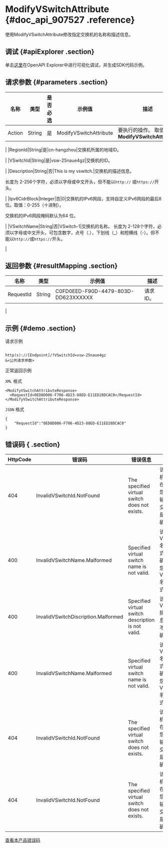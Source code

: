 # ModifyVSwitchAttribute {#doc_api_907527 .reference}

使用ModifyVSwitchAttribute修改指定交换机的名称和描述信息。

## 调试 {#apiExplorer .section}

单击[这里](https://api.aliyun.com/#product=Vpc&api=ModifyVSwitchAttribute)在OpenAPI Explorer中进行可视化调试，并生成SDK代码示例。

## 请求参数 {#parameters .section}

|名称|类型|是否必选|示例值|描述|
|--|--|----|---|--|
|Action|String|是|ModifyVSwitchAttribute|要执行的操作。 取值： **ModifyVSwitchAttribute**

 |
|RegionId|String|是|cn-hangzhou|交换机所属的地域ID。

 |
|VSwitchId|String|是|vsw-25naue4gz|交换机的ID。

 |
|Description|String|否|This is my vswitch.|交换机的描述信息。

 长度为 2-256个字符，必须以字母或中文开头，但不能以`http://` 或`https://`开头。

 |
|Ipv6CidrBlock|Integer|否|0|交换机的IPv6网段，支持自定义IPv6网段的最后8位。取值：0-255（十进制）。

 交换机的IPv6网段掩码默认为64 位。

 |
|VSwitchName|String|否|VSwitch-1|交换机的名称。 长度为 2-128个字符，必须以字母或中文开头，可包含数字，点号（.），下划线（\_）和短横线（-）。但不能以`http://`或`https://`开头。

 |

## 返回参数 {#resultMapping .section}

|名称|类型|示例值|描述|
|--|--|---|--|
|RequestId|String|C0FD0EED-F90D-4479-803D-DD623XXXXXX|请求ID。

 |

## 示例 {#demo .section}

请求示例

``` {#request_demo}

http(s)://[Endpoint]/?VSwitchId=vsw-25naue4gz
&<公共请求参数>

```

正常返回示例

`XML` 格式

``` {#xml_return_success_demo}
<ModifyVSwitchAttributeResponse>
  <RequestId>0ED8D006-F706-4D23-88ED-E11ED28DCAC0</RequestId>
</ModifyVSwitchAttributeResponse>

```

`JSON` 格式

``` {#json_return_success_demo}
{
	"RequestId":"0ED8D006-F706-4D23-88ED-E11ED28DCAC0"
}
```

## 错误码 { .section}

|HttpCode|错误码|错误信息|描述|
|--------|---|----|--|
|404|InvalidVSwitchId.NotFound|The specified virtual switch does not exists.|该交换机不存在，请您检查输入的交换机是否正确。|
|400|InvalidVSwitchName.Malformed|Specified virtual switch name is not valid.|该 VSwitch 名字格式不正确，请您确认VSwitch 名字格式。|
|400|InvalidVSwitchDiscription.Malformed|Specified virtual switch description is not valid.|该 VSwitch 描述信息格式不正确。|
|400|InvalidVSwitchName.Malformed|Specified virtual switch name is not valid.|该 VSwitch 名字格式不正确，请您确认VSwitch 名字格式。|
|404|InvalidVSwitchId.NotFound|The specified virtual switch does not exists.|该交换机不存在，请您检查输入的交换机是否正确。|
|404|InvalidVSwitchId.NotFound|The specified virtual switch does not exists.|该交换机不存在，请您检查输入的交换机是否正确。|

[查看本产品错误码](https://error-center.aliyun.com/status/product/Vpc)

